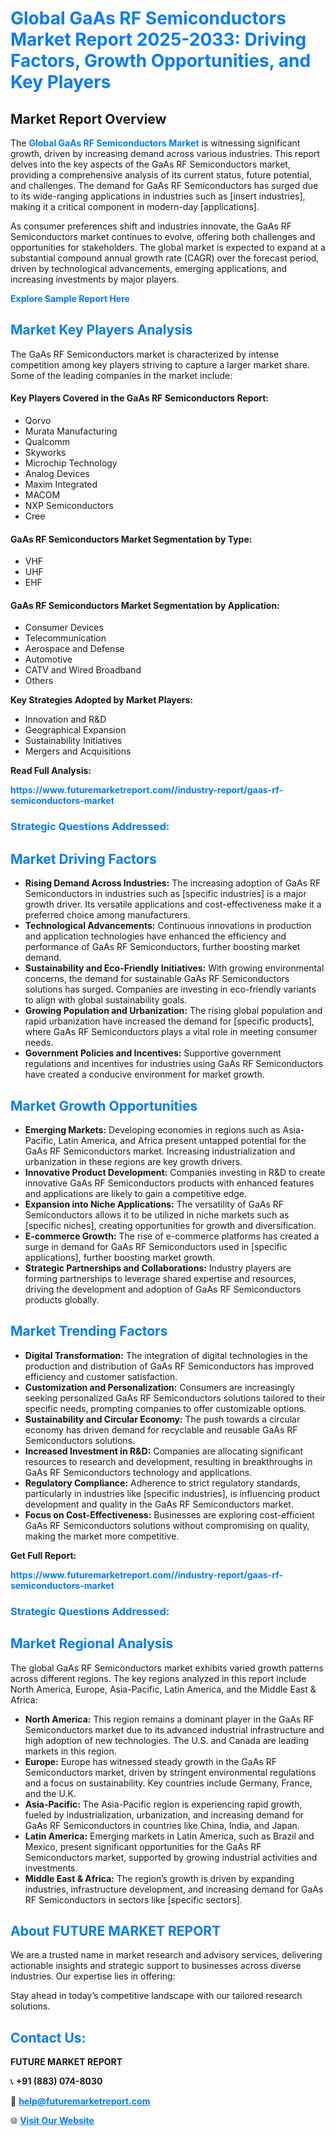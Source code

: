 <h1 style="color: #007BFF;">Global GaAs RF Semiconductors Market Report 2025-2033: Driving Factors, Growth Opportunities, and Key Players</h1>

<section id="overview">
<h2>Market Report Overview</h2>
<p>The <a href="https://www.futuremarketreport.com//industry-report/gaas-rf-semiconductors-market" style="color: #007BFF; text-decoration: none;"><strong>Global GaAs RF Semiconductors Market</strong></a> is witnessing significant growth, driven by increasing demand across various industries. This report delves into the key aspects of the GaAs RF Semiconductors market, providing a comprehensive analysis of its current status, future potential, and challenges. The demand for GaAs RF Semiconductors has surged due to its wide-ranging applications in industries such as [insert industries], making it a critical component in modern-day [applications].</p>
<p>As consumer preferences shift and industries innovate, the GaAs RF Semiconductors market continues to evolve, offering both challenges and opportunities for stakeholders. The global market is expected to expand at a substantial compound annual growth rate (CAGR) over the forecast period, driven by technological advancements, emerging applications, and increasing investments by major players.</p>
</section>

<section id="overview">
<p><a href="https://www.futuremarketreport.com//request-sample/reportId=75742" style="color: #007BFF; text-decoration: none;"><strong>Explore Sample Report Here</strong></a></p>
</section>

<section id="key-players">
<h2 style="color: #007BFF;">Market Key Players Analysis</h2>
<p>The GaAs RF Semiconductors market is characterized by intense competition among key players striving to capture a larger market share. Some of the leading companies in the market include:</p>
<h4>Key Players Covered in the GaAs RF Semiconductors Report:</h4>
<ul><li>Qorvo</li><li>Murata Manufacturing</li><li>Qualcomm</li><li>Skyworks</li><li>Microchip Technology</li><li>Analog Devices</li><li>Maxim Integrated</li><li>MACOM</li><li>NXP Semiconductors</li><li>Cree</li></ul>
<h4>GaAs RF Semiconductors Market Segmentation by Type:</h4>
<ul><li>VHF</li><li>UHF</li><li>EHF</li></ul>

<h4>GaAs RF Semiconductors Market Segmentation by Application:</h4>
<ul><li>Consumer Devices</li><li>Telecommunication</li><li>Aerospace and Defense</li><li>Automotive</li><li>CATV and Wired Broadband</li><li>Others</li></ul>
<p><strong>Key Strategies Adopted by Market Players:</strong></p>
<ul>
<li>Innovation and R&D</li>
<li>Geographical Expansion</li>
<li>Sustainability Initiatives</li>
<li>Mergers and Acquisitions</li>
</ul>
</section>

<section>
<p><strong>Read Full Analysis: </strong></p><a href="https://www.futuremarketreport.com//industry-report/gaas-rf-semiconductors-market" style="color: #007BFF; text-decoration: none;"><strong>https://www.futuremarketreport.com//industry-report/gaas-rf-semiconductors-market</strong></a>
<h3 style="color: #007BFF;">Strategic Questions Addressed:</h3>
</section>

<section id="driving-factors">
<h2 style="color: #007BFF;">Market Driving Factors</h2>
<ul>
<li><strong>Rising Demand Across Industries:</strong> The increasing adoption of GaAs RF Semiconductors in industries such as [specific industries] is a major growth driver. Its versatile applications and cost-effectiveness make it a preferred choice among manufacturers.</li>
<li><strong>Technological Advancements:</strong> Continuous innovations in production and application technologies have enhanced the efficiency and performance of GaAs RF Semiconductors, further boosting market demand.</li>
<li><strong>Sustainability and Eco-Friendly Initiatives:</strong> With growing environmental concerns, the demand for sustainable GaAs RF Semiconductors solutions has surged. Companies are investing in eco-friendly variants to align with global sustainability goals.</li>
<li><strong>Growing Population and Urbanization:</strong> The rising global population and rapid urbanization have increased the demand for [specific products], where GaAs RF Semiconductors plays a vital role in meeting consumer needs.</li>
<li><strong>Government Policies and Incentives:</strong> Supportive government regulations and incentives for industries using GaAs RF Semiconductors have created a conducive environment for market growth.</li>
</ul>
</section>

<section id="growth-opportunities">
<h2 style="color: #007BFF;">Market Growth Opportunities</h2>
<ul>
<li><strong>Emerging Markets:</strong> Developing economies in regions such as Asia-Pacific, Latin America, and Africa present untapped potential for the GaAs RF Semiconductors market. Increasing industrialization and urbanization in these regions are key growth drivers.</li>
<li><strong>Innovative Product Development:</strong> Companies investing in R&D to create innovative GaAs RF Semiconductors products with enhanced features and applications are likely to gain a competitive edge.</li>
<li><strong>Expansion into Niche Applications:</strong> The versatility of GaAs RF Semiconductors allows it to be utilized in niche markets such as [specific niches], creating opportunities for growth and diversification.</li>
<li><strong>E-commerce Growth:</strong> The rise of e-commerce platforms has created a surge in demand for GaAs RF Semiconductors used in [specific applications], further boosting market growth.</li>
<li><strong>Strategic Partnerships and Collaborations:</strong> Industry players are forming partnerships to leverage shared expertise and resources, driving the development and adoption of GaAs RF Semiconductors products globally.</li>
</ul>
</section>

<section id="trending-factors">
<h2 style="color: #007BFF;">Market Trending Factors</h2>
<ul>
<li><strong>Digital Transformation:</strong> The integration of digital technologies in the production and distribution of GaAs RF Semiconductors has improved efficiency and customer satisfaction.</li>
<li><strong>Customization and Personalization:</strong> Consumers are increasingly seeking personalized GaAs RF Semiconductors solutions tailored to their specific needs, prompting companies to offer customizable options.</li>
<li><strong>Sustainability and Circular Economy:</strong> The push towards a circular economy has driven demand for recyclable and reusable GaAs RF Semiconductors solutions.</li>
<li><strong>Increased Investment in R&D:</strong> Companies are allocating significant resources to research and development, resulting in breakthroughs in GaAs RF Semiconductors technology and applications.</li>
<li><strong>Regulatory Compliance:</strong> Adherence to strict regulatory standards, particularly in industries like [specific industries], is influencing product development and quality in the GaAs RF Semiconductors market.</li>
<li><strong>Focus on Cost-Effectiveness:</strong> Businesses are exploring cost-efficient GaAs RF Semiconductors solutions without compromising on quality, making the market more competitive.</li>
</ul>
</section>

<section>
<p><strong>Get Full Report: </strong></p><a href="https://www.futuremarketreport.com//industry-report/gaas-rf-semiconductors-market" style="color: #007BFF; text-decoration: none;"><strong>https://www.futuremarketreport.com//industry-report/gaas-rf-semiconductors-market</strong></a>
<h3 style="color: #007BFF;">Strategic Questions Addressed:</h3>
</section>


<section id="regional-analysis">
<h2 style="color: #007BFF;">Market Regional Analysis</h2>
<p>The global GaAs RF Semiconductors market exhibits varied growth patterns across different regions. The key regions analyzed in this report include North America, Europe, Asia-Pacific, Latin America, and the Middle East & Africa:</p>
<ul>
<li><strong>North America:</strong> This region remains a dominant player in the GaAs RF Semiconductors market due to its advanced industrial infrastructure and high adoption of new technologies. The U.S. and Canada are leading markets in this region.</li>
<li><strong>Europe:</strong> Europe has witnessed steady growth in the GaAs RF Semiconductors market, driven by stringent environmental regulations and a focus on sustainability. Key countries include Germany, France, and the U.K.</li>
<li><strong>Asia-Pacific:</strong> The Asia-Pacific region is experiencing rapid growth, fueled by industrialization, urbanization, and increasing demand for GaAs RF Semiconductors in countries like China, India, and Japan.</li>
<li><strong>Latin America:</strong> Emerging markets in Latin America, such as Brazil and Mexico, present significant opportunities for the GaAs RF Semiconductors market, supported by growing industrial activities and investments.</li>
<li><strong>Middle East & Africa:</strong> The region’s growth is driven by expanding industries, infrastructure development, and increasing demand for GaAs RF Semiconductors in sectors like [specific sectors].</li>
</ul>
</section>

<footer>
<h2 style="color: #007BFF;">About FUTURE MARKET REPORT</h2>
<p>We are a trusted name in market research and advisory services, delivering actionable insights and strategic support to businesses across diverse industries. Our expertise lies in offering:</p>

<p>Stay ahead in today’s competitive landscape with our tailored research solutions.</p>

<h2 style="color: #007BFF;">Contact Us:</h2>
<p><strong>FUTURE MARKET REPORT</strong></p>
<p>📞 <strong>+91 (883) 074-8030</strong></p>
<p>📧 <strong><a href="mailto:help@futuremarketreport.com" style="color: #007BFF;">help@futuremarketreport.com</a></strong></p>
<p>🌐 <strong><a href="https://www.futuremarketreport.com/" style="color: #007BFF;">Visit Our Website</a></strong></p>
</footer>